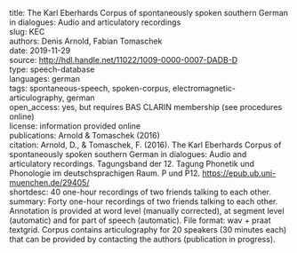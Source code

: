 title: The Karl Eberhards Corpus of spontaneously spoken southern German in dialogues: Audio and articulatory recordings  
slug: KEC  
authors: Denis Arnold, Fabian Tomaschek  
date: 2019-11-29  
source: http://hdl.handle.net/11022/1009-0000-0007-DADB-D   
type: speech-database  
languages: german  
tags: spontaneous-speech, spoken-corpus, electromagnetic-articulography, german  
open_access: yes, but requires BAS CLARIN membership (see procedures online)  
license: information provided online  
publications: Arnold & Tomaschek (2016)  
citation: Arnold, D., & Tomaschek, F. (2016). The Karl Eberhards Corpus of spontaneously spoken southern German in dialogues: Audio and articulatory recordings. Tagungsband der 12. Tagung Phonetik und Phonologie im deutschsprachigen Raum. P und P12. https://epub.ub.uni-muenchen.de/29405/  
shortdesc: 40 one-hour recordings of two friends talking to each other.  
summary: Forty one-hour recordings of two friends talking to each other. Annotation is provided at word level (manually corrected), at segment level (automatic) and for part of speech (automatic). File format: wav + praat textgrid. Corpus contains articulography for 20 speakers (30 minutes each) that can be provided by contacting the authors (publication in progress).  
<!--
documentation: 
tests:
coverage:
reviews:
-->
